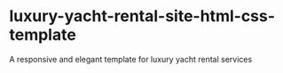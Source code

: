# luxury-yacht-rental-site-html-css-template
A responsive and elegant template for luxury yacht rental services
